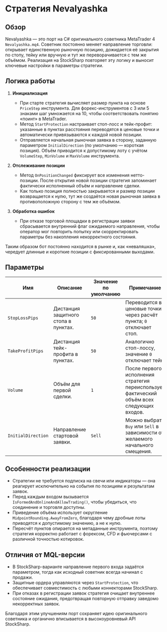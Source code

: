 # Стратегия Nevalyashka

## Обзор
Nevalyashka — это порт на C# оригинального советника MetaTrader 4 `Nevalyashka.mq4`. Советник постоянно меняет направление торговли: открывает единственную рыночную позицию, дожидается её закрытия по стопу, тейку или вручную и тут же переворачивается с тем же объёмом. Реализация на StockSharp повторяет эту логику и выносит ключевые настройки в параметры стратегии.

## Логика работы
1. **Инициализация**
   - При старте стратегия вычисляет размер пункта на основе `PriceStep` инструмента. Для форекс-инструментов с 3 или 5 знаками шаг умножается на 10, чтобы соответствовать понятию «поинт» в MetaTrader.
   - Метод `StartProtection` настраивает стоп-лосс и тейк-профит: указанные в пунктах расстояния переводятся в ценовые точки и автоматически привязываются к каждой новой позиции.
   - Отправляется начальная рыночная заявка в сторону, заданную параметром `InitialDirection` (по умолчанию — короткая позиция). Объём приводится к допустимому лоту с учётом `VolumeStep`, `MinVolume` и `MaxVolume` инструмента.

2. **Отслеживание позиции**
   - Метод `OnPositionChanged` фиксирует все изменения нетто-позиции. После открытия новой позиции стратегия запоминает фактически исполненный объём и направление сделки.
   - Как только позиция полностью закрывается и размер позиции возвращается к нулю, тут же создаётся новая рыночная заявка в противоположную сторону с тем же объёмом.

3. **Обработка ошибок**
   - При отказе торговой площадки в регистрации заявки сбрасывается внутренний флаг ожидаемого направления, чтобы оператор мог повторить попытку или скорректировать параметры без накопления некорректного состояния.

Таким образом бот постоянно находится в рынке и, как «неваляшка», чередует длинные и короткие позиции с фиксированными выходами.

## Параметры
| Имя | Описание | Значение по умолчанию | Примечание |
| --- | --- | --- | --- |
| `StopLossPips` | Дистанция защитного стопа в пунктах. | `50` | Переводится в ценовые точки через расчёт пункта; `0` отключает стоп. |
| `TakeProfitPips` | Дистанция тейк-профита в пунктах. | `50` | Аналогично стоп-лоссу, значение `0` отключает тейк. |
| `Volume` | Объём для первой сделки. | `1` | После первого исполнения стратегия переиспользует фактический объём всех следующих входов. |
| `InitialDirection` | Направление стартовой заявки. | `Sell` | Можно выбрать `Buy` или `Sell` в зависимости от желаемого начального смещения. |

## Особенности реализации
- Стратегии не требуется подписка на свечи или индикаторы — она реагирует исключительно на события по позициям и результатам заявок.
- Перед каждым входом вызывается `IsFormedAndOnlineAndAllowTrading()`, чтобы убедиться, что соединение и торговля доступны.
- Приведение объёма использует округление `MidpointRounding.AwayFromZero`, благодаря чему дробные лоты приводятся к допустимому значению, а не к нулю.
- Пересчёт пунктов опирается на метаданные инструмента, поэтому стратегия корректно работает с форексом, CFD и фьючерсами с различной точностью котировок.

## Отличия от MQL-версии
- В StockSharp-варианте направление первого входа задаётся параметром, тогда как исходный советник всегда начинал с продажи.
- Защитные ордера управляются через `StartProtection`, что обеспечивает совместимость с любыми коннекторами StockSharp.
- При отказах в регистрации заявок стратегия очищает внутреннее состояние ожидания, предотвращая повторную отправку заведомо некорректных заявок.

Благодаря этим улучшениям порт сохраняет идею оригинального советника и органично вписывается в высокоуровневый API StockSharp.
